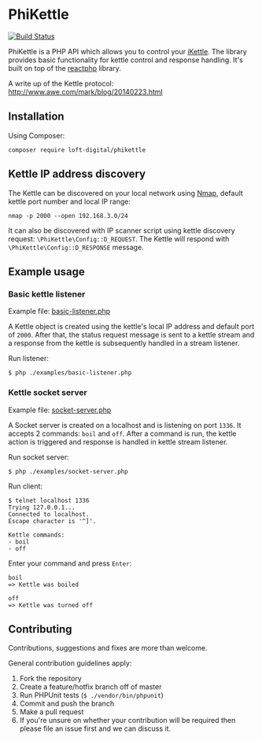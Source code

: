 # PhiKettle

[![Build Status](https://travis-ci.org/loftdigital/PhiKettle.svg?branch=develop)](https://travis-ci.org/loftdigital/PhiKettle)

PhiKettle is a PHP API which allows you to control your [iKettle](http://www.firebox.com/product/6068/iKettle). The library provides basic functionality
for kettle control and response handling. It's built on top of the [reactphp](http://reactphp.org/) library.

A write up of the Kettle protocol: http://www.awe.com/mark/blog/20140223.html

## Installation
Using Composer:
```
composer require loft-digital/phikettle
```

## Kettle IP address discovery
The Kettle can be discovered on your local network using [Nmap](https://nmap.org/), default kettle port number and local IP range:
```
nmap -p 2000 --open 192.168.3.0/24
```

It can also be discovered with IP scanner script using kettle discovery request:
`\PhiKettle\Config::D_REQUEST`. The Kettle will respond with `\PhiKettle\Config::D_RESPONSE` message.

## Example usage
### Basic kettle listener
Example file: [basic-listener.php](examples/basic-listener.php)

A Kettle object is created using the kettle's local IP address and default port of `2000`.
After that, the status request message is sent to a kettle stream and a response from the kettle is subsequently handled in a stream listener.

Run listener:
```
$ php ./examples/basic-listener.php
```

###  Kettle socket server
Example file: [socket-server.php](examples/socket-server.php)

A Socket server is created on a localhost and is listening on port `1336`. It accepts 2 commands: `boil` and `off`. After a command is run, the kettle action is triggered and response is handled in kettle stream listener.

Run socket server:
```
$ php ./examples/socket-server.php
```

Run client:
```
$ telnet localhost 1336
Trying 127.0.0.1...
Connected to localhost.
Escape character is '^]'.

Kettle commands:
- boil
- off
```

Enter your command and press `Enter`:
```
boil
=> Kettle was boiled

off
=> Kettle was turned off
```

## Contributing

Contributions, suggestions and fixes are more than welcome.

General contribution guidelines apply:

1. Fork the repository
1. Create a feature/hotfix branch off of master
1. Run PHPUnit tests (`$ ./vendor/bin/phpunit`)
1. Commit and push the branch
1. Make a pull request
1. If you're unsure on whether your contribution will be required then please file an issue first and we can discuss it.
